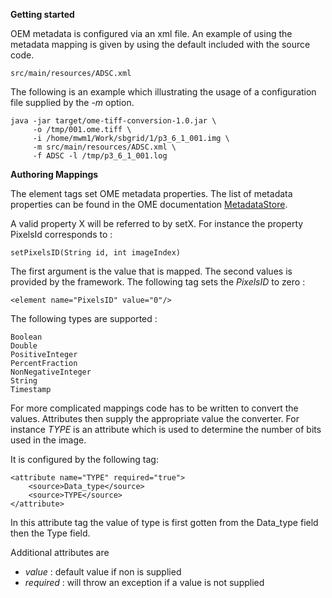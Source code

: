 **Getting started**

OEM metadata is configured via an xml file.  An example of using the
metadata mapping is given by using the default included with the
source code.

```src/main/resources/ADSC.xml```

The following is an example which illustrating the usage of a
configuration file supplied by the _-m_ option.

```
java -jar target/ome-tiff-conversion-1.0.jar \
     -o /tmp/001.ome.tiff \
     -i /home/mwm1/Work/sbgrid/1/p3_6_1_001.img \
     -m src/main/resources/ADSC.xml \
     -f ADSC -l /tmp/p3_6_1_001.log
```

**Authoring Mappings**

The element tags set OME metadata properties.  The list of metadata
properties can be found in the OME documentation
[MetadataStore](https://downloads.openmicroscopy.org/bio-formats/5.0.5/api/ome/xml/meta/MetadataStore.html).


A valid property X will be referred to by setX.  For instance the property
PixelsId corresponds to :

```
setPixelsID(String id, int imageIndex)
```

The first argument is the value that is mapped.  The second
values is provided by the framework.  The following tag sets
the _PixelsID_ to zero :

```
<element name="PixelsID" value="0"/>
```

The following types are supported :

    Boolean
    Double
    PositiveInteger
    PercentFraction
    NonNegativeInteger
    String
    Timestamp

For more complicated mappings code has to be written to convert the values.
Attributes then supply the appropriate value the converter.  For instance _TYPE_
is an attribute which is used to determine the number of bits used in the image.

It is configured by the following tag:

```
<attribute name="TYPE" required="true">
    <source>Data_type</source>
    <source>TYPE</source>
</attribute>
```

In this attribute tag the value of type is first gotten from the Data_type
field then the Type field.

Additional attributes are

- _value_ : default value if non is supplied
- _required_ : will throw an exception if a value is not supplied
